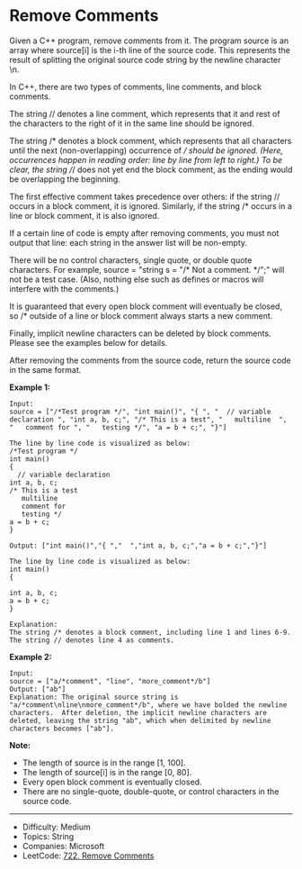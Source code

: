 # Remove Comments

Given a C++ program, remove comments from it. The program source is an array where source[i] is the i-th line of the source code. This represents the result of splitting the original source code string by the newline character \n.

In C++, there are two types of comments, line comments, and block comments.

The string // denotes a line comment, which represents that it and rest of the characters to the right of it in the same line should be ignored.

The string /* denotes a block comment, which represents that all characters until the next (non-overlapping) occurrence of */ should be ignored. (Here, occurrences happen in reading order: line by line from left to right.) To be clear, the string /*/ does not yet end the block comment, as the ending would be overlapping the beginning.

The first effective comment takes precedence over others: if the string // occurs in a block comment, it is ignored. Similarly, if the string /* occurs in a line or block comment, it is also ignored.

If a certain line of code is empty after removing comments, you must not output that line: each string in the answer list will be non-empty.

There will be no control characters, single quote, or double quote characters. For example, source = "string s = "/* Not a comment. */";" will not be a test case. (Also, nothing else such as defines or macros will interfere with the comments.)

It is guaranteed that every open block comment will eventually be closed, so /* outside of a line or block comment always starts a new comment.

Finally, implicit newline characters can be deleted by block comments. Please see the examples below for details.

After removing the comments from the source code, return the source code in the same format.

**Example 1:**
```
Input: 
source = ["/*Test program */", "int main()", "{ ", "  // variable declaration ", "int a, b, c;", "/* This is a test", "   multiline  ", "   comment for ", "   testing */", "a = b + c;", "}"]

The line by line code is visualized as below:
/*Test program */
int main()
{ 
  // variable declaration 
int a, b, c;
/* This is a test
   multiline  
   comment for 
   testing */
a = b + c;
}

Output: ["int main()","{ ","  ","int a, b, c;","a = b + c;","}"]

The line by line code is visualized as below:
int main()
{ 
  
int a, b, c;
a = b + c;
}

Explanation: 
The string /* denotes a block comment, including line 1 and lines 6-9. The string // denotes line 4 as comments.
```
**Example 2:**
```
Input: 
source = ["a/*comment", "line", "more_comment*/b"]
Output: ["ab"]
Explanation: The original source string is "a/*comment\nline\nmore_comment*/b", where we have bolded the newline characters.  After deletion, the implicit newline characters are deleted, leaving the string "ab", which when delimited by newline characters becomes ["ab"].
```
**Note:**

* The length of source is in the range [1, 100].
* The length of source[i] is in the range [0, 80].
* Every open block comment is eventually closed.
* There are no single-quote, double-quote, or control characters in the source code.

---

* Difficulty: Medium
* Topics: String
* Companies: Microsoft
* LeetCode: [722. Remove Comments](https://leetcode.com/problems/remove-comments/description/)
